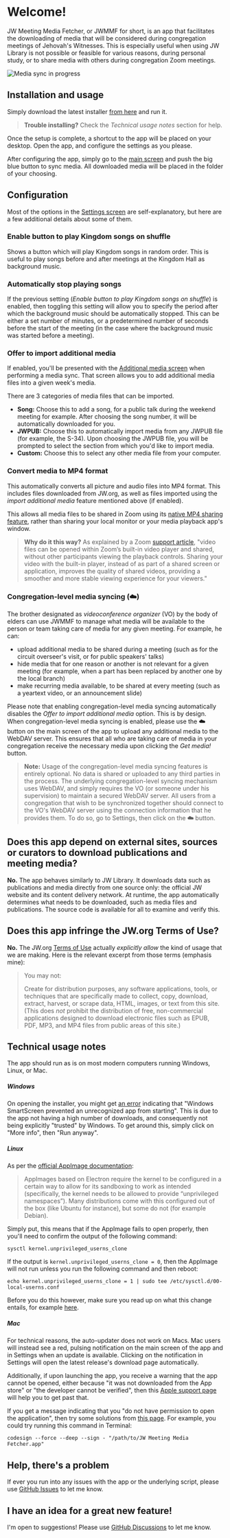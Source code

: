 # Welcome!

JW Meeting Media Fetcher, or JWMMF for short, is an app that facilitates the downloading of media that will be considered during congregation meetings of Jehovah's Witnesses. This is especially useful when using JW Library is not possible or feasible for various reasons, during personal study, or to share media with others during congregation Zoom meetings.

![Media sync in progress](https://github.com/sircharlo/jw-meeting-media-fetcher/blob/master/screenshots/00-hero.gif?raw=true)

## Installation and usage

Simply download the latest installer [from here](https://github.com/sircharlo/jw-meeting-media-fetcher/releases/latest) and run it.

> **Trouble installing?** Check the *Technical usage notes* section for help.

Once the setup is complete, a shortcut to the app will be placed on your desktop. Open the app, and configure the settings as you please.

After configuring the app, simply go to the [main screen](https://github.com/sircharlo/jw-meeting-media-fetcher/blob/master/screenshots/01-main.png?raw=true) and push the big blue button to sync media. All downloaded media will be placed in the folder of your choosing.

## Configuration

Most of the options in the [Settings screen](https://github.com/sircharlo/jw-meeting-media-fetcher/blob/master/screenshots/02-settings.png?raw=true) are self-explanatory, but here are a few additional details about some of them.

### Enable button to play Kingdom songs on shuffle

Shows a button which will play Kingdom songs in random order. This is useful to play songs before and after meetings at the Kingdom Hall as background music.

### Automatically stop playing songs

If the previous setting (*Enable button to play Kingdom songs on shuffle*) is enabled, then toggling this setting will allow you to specify the period after which the background music should be automatically stopped. This can be either a set number of minutes, or a predetermined number of seconds before the start of the meeting (in the case where the background music was started before a  meeting).

### Offer to import additional media

If enabled, you'll be presented with the [Additional media screen](https://github.com/sircharlo/jw-meeting-media-fetcher/blob/master/screenshots/03-upload.png?raw=true) when performing a media sync. That screen allows you to add additional media files into a given week's media.

There are 3 categories of media files that can be imported.

- **Song:** Choose this to add a song, for a public talk during the weekend meeting for example. After choosing the song number, it will be automatically downloaded for you.
- **JWPUB:** Choose this to automatically import media from any JWPUB file (for example, the S-34). Upon choosing the JWPUB file, you will be prompted to select the section from which you'd like to import media.
- **Custom:** Choose this to select any other media file from your computer.

### Convert media to MP4 format

This automatically converts all picture and audio files into MP4 format. This includes files downloaded from JW.org, as well as files imported using the *import additional media* feature mentioned above (if enabled).

This allows all media files to be shared in Zoom using its [native MP4 sharing feature](https://github.com/sircharlo/jw-meeting-media-fetcher/blob/master/screenshots/05-zoom.png?raw=true), rather than sharing your local monitor or your media playback app's window.

> **Why do it this way?** As explained by a Zoom [support article](https://support.zoom.us/hc/en-us/articles/360051673592-Sharing-and-playing-a-video), "video files can be opened within Zoom’s built-in video player and shared, without other participants viewing the playback controls. Sharing your video with the built-in player, instead of as part of a shared screen or application, improves the quality of shared videos, providing a smoother and more stable viewing experience for your viewers."

### Congregation-level media syncing (☁️)

The brother designated as _videoconference organizer_ (VO) by the body of elders can use JWMMF to manage what media will be available to the person or team taking care of media for any given meeting. For example, he can:

- upload additional media to be shared during a meeting (such as for the circuit overseer's visit, or for public speakers' talks)
- hide media that for one reason or another is not relevant for a given meeting (for example, when a part has been replaced by another one by the local branch)
- make recurring media available, to be shared at every meeting (such as a yeartext video, or an announcement slide)

Please note that enabling congregation-level media syncing automatically disables the *Offer to import additional media* option. This is by design. When congregation-level media syncing is enabled, please use the **☁️** button on the main screen of the app to upload any additional media to the WebDAV server. This ensures that all who are taking care of media in your congregation receive the necessary media upon clicking the *Get media!* button.

> **Note:** Usage of the congregation-level media syncing features is entirely optional. No data is shared or uploaded to any third  parties in the process. The underlying congregation-level syncing mechanism uses WebDAV, and simply requires the VO (or someone under his supervision) to maintain a secured WebDAV server. All users from a congregation that wish to be synchronized together should connect to the VO's WebDAV server using the connection information that he provides them. To do so, go to Settings, then click on the **☁️** button.

## Does this app depend on external sites, sources or curators to download publications and meeting media?

**No.** The app behaves similarly to JW Library. It downloads data such as publications and media directly from one source only: the official JW website and its content delivery network. At runtime, the app automatically determines what needs to be downloaded, such as media files and publications. The source code is available for all to examine and verify this.

## Does this app infringe the JW.org Terms of Use?

**No.** The JW.org [Terms of Use](https://www.jw.org/en/terms-of-use) actually *explicitly allow* the kind of usage that we are making. Here is the relevant excerpt from those terms (emphasis mine):

>You may not:
>
> Create for distribution purposes, any software applications, tools, or techniques that are specifically made to collect, copy, download, extract, harvest, or scrape data, HTML, images, or text from this site. (This does *not* prohibit the distribution of free, non-commercial applications designed to download electronic files such as EPUB, PDF, MP3, and MP4 files from public areas of this site.)

## Technical usage notes
The app should run as is on most modern computers running Windows, Linux, or Mac.

##### Windows
On opening the installer, you might get [an error](https://github.com/sircharlo/jw-meeting-media-fetcher/blob/master/screenshots/07-win-smartscreen.png?raw=true) indicating that "Windows SmartScreen prevented an unrecognized app from starting". This is due to the app not having a high number of downloads, and consequently not being explicitly "trusted" by Windows. To get around this, simply click on "More info", then "Run anyway".
##### Linux
As per the [official AppImage documentation](https://docs.appimage.org/user-guide/troubleshooting/electron-sandboxing.html):

> AppImages based on Electron require the kernel to be configured in a certain way to allow for its sandboxing to work as intended (specifically, the kernel needs to be allowed to provide “unprivileged namespaces”). Many distributions come with this configured out of the box (like Ubuntu for instance), but some do not (for example Debian).

Simply put, this means that if the AppImage fails to open properly, then you'll need to confirm the output of the following command:

`sysctl kernel.unprivileged_userns_clone`

If the output is `kernel.unprivileged_userns_clone = 0`, then the AppImage will not run unless you run the following command and then reboot:

`echo kernel.unprivileged_userns_clone = 1 | sudo tee /etc/sysctl.d/00-local-userns.conf`

Before you do this however, make sure you read up on what this change entails, for example [here](https://lwn.net/Articles/673597/).

##### Mac
For technical reasons, the auto-updater does not work on Macs. Mac users will instead see a red, pulsing notification on the main screen of the app and in Settings when an update is available. Clicking on the notification in Settings will open the latest release's download page automatically.

Additionally, if upon launching the app, you receive a warning that the app cannot be opened, either because "it was not downloaded from the App store" or "the developer cannot be verified", then this [Apple support page](https://support.apple.com/en-ca/HT202491) will help you to get past that.

If you get a message indicating that you "do not have permission to open the application", then try some solutions from [this page](https://stackoverflow.com/questions/64842819/cant-run-app-because-of-permission-in-big-sur/64895860). For example, you could try running this command in Terminal:

`codesign --force --deep --sign - "/path/to/JW Meeting Media Fetcher.app"`

## Help, there's a problem

If ever you run into any issues with the app or the underlying script, please use [GitHub Issues](https://github.com/sircharlo/jw-meeting-media-fetcher/issues) to let me know.

## I have an idea for a great new feature!

I'm open to suggestions! Please use [GitHub Discussions](https://github.com/sircharlo/jw-meeting-media-fetcher/discussions) to let me know.
